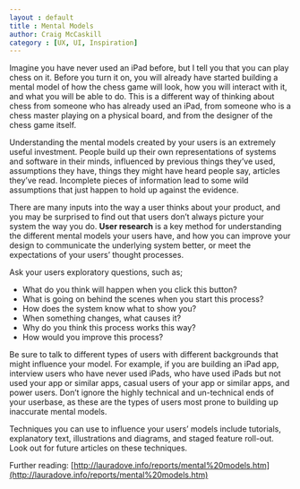 ```yaml
---
layout : default
title : Mental Models
author: Craig McCaskill
category : [UX, UI, Inspiration]
---
```

Imagine you have never used an iPad before, but I tell you that you can play chess on it. Before you turn it on, you will already have started building a mental model of how the chess game will look, how you will interact with it, and what you will be able to do. This is a different way of thinking about chess from someone who has already used an iPad, from someone who is a chess master playing on a physical board, and from the designer of the chess game itself.

Understanding the mental models created by your users is an extremely useful investment. People build up their own representations of systems and software in their minds, influenced by previous things they’ve used, assumptions they have, things they might have heard people say, articles they’ve read. Incomplete pieces of information lead to some wild assumptions that just happen to hold up against the evidence.

There are many inputs into the way a user thinks about your product, and you may be surprised to find out that users don’t always picture your system the way you do. **User research** is a key method for understanding the different mental models your users have, and how you can improve your design to communicate the underlying system better, or meet the expectations of your users’ thought processes.

Ask your users exploratory questions, such as;

* What do you think will happen when you click this button?
* What is going on behind the scenes when you start this process?
* How does the system know what to show you?
* When something changes, what causes it?
* Why do you think this process works this way?
* How would you improve this process?

Be sure to talk to different types of users with different backgrounds that might influence your model. For example, if you are building an iPad app, interview users who have never used iPads, who have used iPads but not used your app or similar apps, casual users of your app or similar apps, and power users. Don’t ignore the highly technical and un-technical ends of your userbase, as these are the types of users most prone to building up inaccurate mental models.

Techniques you can use to influence your users’ models include tutorials, explanatory text, illustrations and diagrams, and staged feature roll-out. Look out for future articles on these techniques.

Further reading: [http://lauradove.info/reports/mental%20models.htm](http://lauradove.info/reports/mental%20models.htm)
